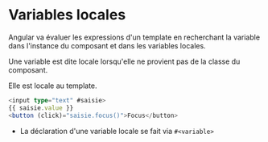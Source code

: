 # Variables locales

Angular va évaluer les expressions d'un template en recherchant la variable dans l'instance du composant et dans les variables locales.

Une variable est dite locale lorsqu'elle ne provient pas de la classe du composant.

Elle est locale au template.

```ts
<input type="text" #saisie>
{{ saisie.value }}
<button (click)="saisie.focus()">Focus</button>
```

* La déclaration d'une variable locale se fait via `#<variable>`